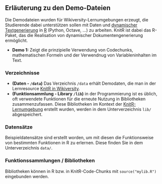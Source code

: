 ## Erläuterung zu den Demo-Dateien
Die Demodateien wurden für Wikiversity-Lernumgebungen erzeugt, die Studierende dabei unterstützen sollen mit Daten und [dynamischer Textgenerierung](https://de.wikiversity.org/wiki/KnitR) in [R]([https://GNU_R](https://de.wikibooks.org/wiki/GNU_R)) (Python, Octave, ...) zu arbeiten. KnitR ist dabei das R-Paket, das die Realisation von dynamischer Dokumentengenerierung ermöglicht.
* **Demo 1:** Zeigt die prinzipielle Verwendung von Codechunks, mathematischen Formeln und der Verwendnug von Variableninhalten im Text.

### Verzeichnisse 
* **(Daten - `/data`)** Das Verzeichnis `/data` erhält Demodaten, die man in der Lernresource [KnitR in Wikiversity](https://de.wikiversity.org/wiki/KnitR).
* **(Funktionsammlung - Library `/lib`)** in der Programmierung ist es üblich, oft verwendete Funktionen für die erneute Nutzung in Bibliotheken zusammenzufassen. Diese Bibliotheken im Kontext der [KnitR-Lernumgebung](https://de.wikiversity.org/wiki/KnitR) erstellt wurden, werden in dem Unterverzeichnis `lib/` abgespeichert.



### Datensätze 
Beispieldatensätze sind erstellt worden, um mit diesen die Funktionsweise von bestimmten Funktionen in R zu erlernen.
Diese finden Sie in dem Unterverzeichnis `data/`.

### Funktionssammlungen / Bibliotheken
Bibliotheken können in R bzw. in KnitR-Code-Chunks mit `source("mylib.R")` eingebunden werden.
